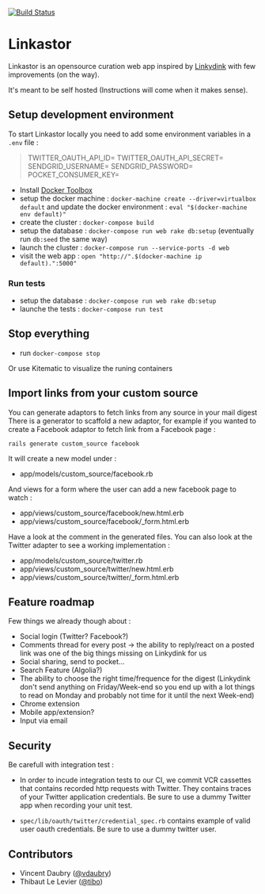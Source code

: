 [![Build Status](https://semaphoreci.com/api/v1/projects/9c32c634-c898-4c9f-bd5b-dc8f4aada610/397817/badge.svg)](https://semaphoreci.com/vdaubry/linkastor)      

# Linkastor

Linkastor is an opensource curation web app inspired by [Linkydink](http://linkydink.io/) with few improvements (on the way).

It's meant to be self hosted (Instructions will come when it makes sense).


## Setup development environment

To start Linkastor locally you need to add some environment variables in a ```.env``` file :

> TWITTER_OAUTH_API_ID=
> TWITTER_OAUTH_API_SECRET=
> SENDGRID_USERNAME=
> SENDGRID_PASSWORD=
> POCKET_CONSUMER_KEY=

- Install [Docker Toolbox](https://www.docker.com/docker-toolbox) 
- setup the docker machine : `docker-machine create --driver=virtualbox default` and update the docker environment : `eval "$(docker-machine env default)"`
- create the cluster : `docker-compose build`
- setup the database : `docker-compose run web rake db:setup` (eventually run `db:seed` the same way)
- launch the cluster : `docker-compose run --service-ports -d web`
- visit the web app : `open "http://".$(docker-machine ip default).":5000"`

### Run tests

- setup the database : `docker-compose run web rake db:setup`
- launche the tests : `docker-compose run test`

## Stop everything

- run `docker-compose stop`

Or use Kitematic to visualize the runing containers

## Import links from your custom source

You can generate adaptors to fetch links from any source in your mail digest
There is a generator to scaffold a new adaptor, for example if you wanted to create a Facebook adaptor to fetch link from a Facebook page :

``` rails generate custom_source facebook ```

It will create a new model under :

- app/models/custom_source/facebook.rb

And views for a form where the user can add a new facebook page to watch :

- app/views/custom_source/facebook/new.html.erb
- app/views/custom_source/facebook/_form.html.erb

Have a look at the comment in the generated files. You can also look at the Twitter adapter to see a working implementation :

- app/models/custom_source/twitter.rb
- app/views/custom_source/twitter/new.html.erb
- app/views/custom_source/twitter/_form.html.erb

## Feature roadmap 

Few things we already though about :
- Social login (Twitter? Facebook?)
- Comments thread for every post -> the ability to reply/react on a posted link was one of the big things missing on Linkydink for us
- Social sharing, send to pocket...
- Search Feature (Algolia?)
- The ability to choose the right time/frequence for the digest (Linkydink don't send anything on Friday/Week-end so you end up with a lot things to read on Monday and probably not time for it until the next Week-end)
- Chrome extension
- Mobile app/extension?
- Input via email

## Security

Be carefull with integration test :
- In order to incude integration tests to our CI, we commit VCR cassettes that contains recorded http requests with Twitter. They contains traces of your Twitter application credentials. Be sure to use a dummy Twitter app when recording your unit test.

- ```spec/lib/oauth/twitter/credential_spec.rb``` contains example of valid user oauth credentials. Be sure to use a dummy twitter user.

## Contributors

- Vincent Daubry ([@vdaubry](http://github.com/vdaubry))
- Thibaut Le Levier ([@tibo](http://github.com/tibo))
